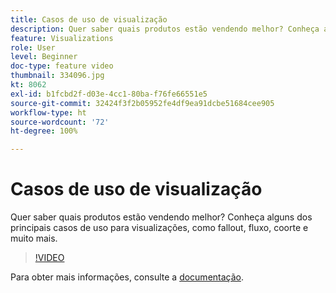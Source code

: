 ```yaml
---
title: Casos de uso de visualização
description: Quer saber quais produtos estão vendendo melhor? Conheça alguns dos principais casos de uso para visualizações, como fallout, fluxo, coorte e muito mais.
feature: Visualizations
role: User
level: Beginner
doc-type: feature video
thumbnail: 334096.jpg
kt: 8062
exl-id: b1fcbd2f-d03e-4cc1-80ba-f76fe66551e5
source-git-commit: 32424f3f2b05952fe4df9ea91dcbe51684cee905
workflow-type: ht
source-wordcount: '72'
ht-degree: 100%

---
```


# Casos de uso de visualização

Quer saber quais produtos estão vendendo melhor? Conheça alguns dos principais casos de uso para visualizações, como fallout, fluxo, coorte e muito mais.

>[!VIDEO](https://video.tv.adobe.com/v/334096/?quality=12&learn=on)

Para obter mais informações, consulte a [documentação](https://experienceleague.adobe.com/docs/data-workbench/using/dashboard/visualizations/visualization-types/c-visualization-types.html?lang=pt-BR).
